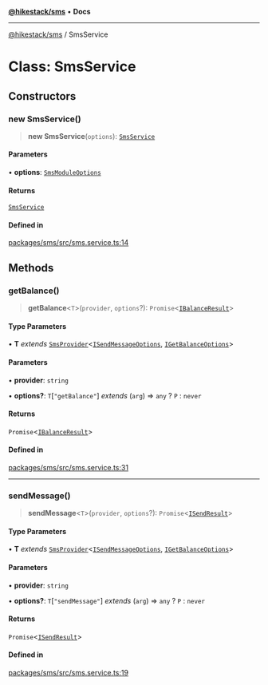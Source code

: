 [**@hikestack/sms**](/official/reference/sms/index.md) • **Docs**

***

[@hikestack/sms](/official/reference/sms/globals.md) / SmsService

# Class: SmsService

## Constructors

### new SmsService()

> **new SmsService**(`options`): [`SmsService`](/official/reference/sms/classes/SmsService.md)

#### Parameters

• **options**: [`SmsModuleOptions`](/official/reference/sms/interfaces/SmsModuleOptions.md)

#### Returns

[`SmsService`](/official/reference/sms/classes/SmsService.md)

#### Defined in

[packages/sms/src/sms.service.ts:14](https://github.com/hikestack/hike/blob/2d4ca98e0cdf7a421674f597d4960cda8cd728c8/packages/sms/src/sms.service.ts#L14)

## Methods

### getBalance()

> **getBalance**\<`T`\>(`provider`, `options`?): `Promise`\<[`IBalanceResult`](/official/reference/sms/type-aliases/IBalanceResult.md)\>

#### Type Parameters

• **T** *extends* [`SmsProvider`](/official/reference/sms/interfaces/SmsProvider.md)\<[`ISendMessageOptions`](/official/reference/sms/type-aliases/ISendMessageOptions.md), [`IGetBalanceOptions`](/official/reference/sms/type-aliases/IGetBalanceOptions.md)\>

#### Parameters

• **provider**: `string`

• **options?**: `T`\[`"getBalance"`\] *extends* (`arg`) => `any` ? `P` : `never`

#### Returns

`Promise`\<[`IBalanceResult`](/official/reference/sms/type-aliases/IBalanceResult.md)\>

#### Defined in

[packages/sms/src/sms.service.ts:31](https://github.com/hikestack/hike/blob/2d4ca98e0cdf7a421674f597d4960cda8cd728c8/packages/sms/src/sms.service.ts#L31)

***

### sendMessage()

> **sendMessage**\<`T`\>(`provider`, `options`?): `Promise`\<[`ISendResult`](/official/reference/sms/type-aliases/ISendResult.md)\>

#### Type Parameters

• **T** *extends* [`SmsProvider`](/official/reference/sms/interfaces/SmsProvider.md)\<[`ISendMessageOptions`](/official/reference/sms/type-aliases/ISendMessageOptions.md), [`IGetBalanceOptions`](/official/reference/sms/type-aliases/IGetBalanceOptions.md)\>

#### Parameters

• **provider**: `string`

• **options?**: `T`\[`"sendMessage"`\] *extends* (`arg`) => `any` ? `P` : `never`

#### Returns

`Promise`\<[`ISendResult`](/official/reference/sms/type-aliases/ISendResult.md)\>

#### Defined in

[packages/sms/src/sms.service.ts:19](https://github.com/hikestack/hike/blob/2d4ca98e0cdf7a421674f597d4960cda8cd728c8/packages/sms/src/sms.service.ts#L19)
